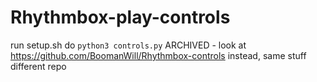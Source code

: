 # Rhythmbox-play-controls
run setup.sh
do `python3 controls.py`
 ARCHIVED - look at https://github.com/BoomanWill/Rhythmbox-controls instead, same stuff different repo
